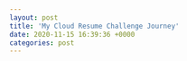 ```yaml
---
layout: post
title: 'My Cloud Resume Challenge Journey'
date: 2020-11-15 16:39:36 +0000
categories: post
---
```

